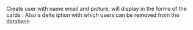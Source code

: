 Create user with name email and picture, will display in the forms of the cards . Also a delte iption with which users can be removed from the database
